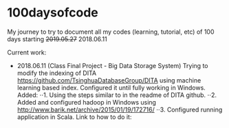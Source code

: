 # 100daysofcode
My journey to try to document all my codes (learning, tutorial, etc) of 100 days starting ~~2019.05.27~~ 2018.06.11

Current work:
* 2018.06.11 (Class Final Project - Big Data Storage System) Trying to modify the indexing of DITA https://github.com/TsinghuaDatabaseGroup/DITA using machine learning based index. Configured it until fully working in Windows. Added:
⋅⋅1. Using the steps similar to in the readme of DITA github.
⋅⋅2. Added and configured hadoop in Windows using http://www.barik.net/archive/2015/01/19/172716/
⋅⋅3. Configured running application in Scala. Link to how to do it: 
